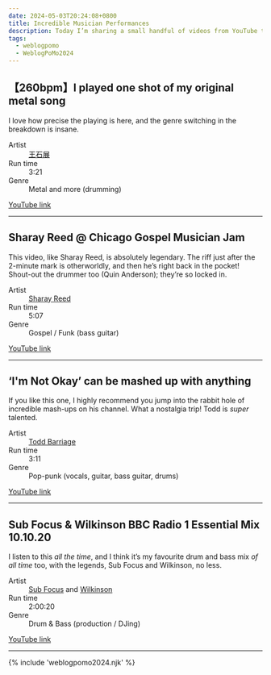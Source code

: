 ```yaml
---
date: 2024-05-03T20:24:08+0800
title: Incredible Musician Performances
description: Today I’m sharing a small handful of videos from YouTube that have been captivating me, showcasing some <em>tremendously</em> talented musicians’ performances.
tags:
  - weblogpomo
  - WeblogPoMo2024
---
```


<h2 id="王石展" class=" [ gamma ] "> 【260bpm】I played one shot of my original metal song</h2>

I love how precise the playing is here, and the genre switching in the breakdown is insane.

<dl>
    <dt>Artist</dt>
    <dd><a href="https://www.youtube.com/@wangshizhan721" rel="external noopener">王石展</a></dd>
    <dt>Run time</dt>
    <dd>3:21</dd>
    <dt>Genre</dt>
    <dd>Metal and more (drumming)</dd>
</dl>

<noscript>
    <p><a href="https://www.youtube.com/watch?v=SXLCmQATnog" rel="external noopener">YouTube link</a></p>
</noscript>

<c-youtube slug="SXLCmQATnog" label="【260bpm】I played one shot of my original metal song"></c-youtube>

--------

<h2 id="sharay-reed" class=" [ gamma ] ">Sharay Reed @ Chicago Gospel Musician Jam</h2>

This video, like Sharay Reed, is absolutely legendary. The riff just after the 2-minute mark is otherworldly, and then he’s right back in the pocket! Shout-out the drummer too (Quin Anderson); they’re so locked in.

<dl>
    <dt>Artist</dt>
    <dd><a href="https://www.youtube.com/@HattieMacD" rel="external noopener">Sharay Reed</a></dd>
    <dt>Run time</dt>
    <dd>5:07</dd>
    <dt>Genre</dt>
    <dd>Gospel / Funk (bass guitar)</dd>
</dl>

<noscript>
    <p><a href="https://www.youtube.com/watch?v=pATcvr3zAhg" rel="external noopener">YouTube link</a></p>
</noscript>

<c-youtube slug="pATcvr3zAhg" label="Sharay Reed @ Chicago Gospel Musician Jam"></c-youtube>

--------

<h2 id="todd-barriage" class=" [ gamma ] ">‘I'm Not Okay’ can be mashed up with anything</h2>

If you like this one, I highly recommend you jump into the rabbit hole of incredible mash-ups on his channel. What a nostalgia trip! Todd is *super* talented.

<dl>
    <dt>Artist</dt>
    <dd><a href="https://www.youtube.com/@toddbarriage" rel="external noopener">Todd Barriage</a></dd>
    <dt>Run time</dt>
    <dd>3:11</dd>
    <dt>Genre</dt>
    <dd>Pop-punk (vocals, guitar, bass guitar, drums)</dd>
</dl>

<noscript>
    <p><a href="https://www.youtube.com/watch?v=uVrpPAjqDZQ" rel="external noopener">YouTube link</a></p>
</noscript>

<c-youtube slug="uVrpPAjqDZQ" label="‘I'm Not Okay’ can be mashed up with anything"></c-youtube>

--------

<h2 id="sub-focus-wilkinson" class=" [ gamma ] ">Sub Focus & Wilkinson BBC Radio 1 Essential Mix 10.10.20</h2>

I listen to this *all the time*, and I think it’s my favourite drum and bass mix *of all time* too, with the legends, Sub Focus and Wilkinson, no less.

<dl>
    <dt>Artist</dt>
    <dd><a href="https://www.youtube.com/@SubFocus" rel="external noopener">Sub Focus</a> and <a href="https://www.youtube.com/@WilkinsonMusic" rel="external noopener">Wilkinson</a></dd>
    <dt>Run time</dt>
    <dd>2:00:20</dd>
    <dt>Genre</dt>
    <dd>Drum & Bass (production / DJing)</dd>
</dl>

<noscript>
    <p><a href="https://www.youtube.com/watch?v=ZwPXM_uL5Pc" rel="external noopener">YouTube link</a></p>
</noscript>

<c-youtube slug="ZwPXM_uL5Pc" label="Sub Focus & Wilkinson BBC Radio 1 Essential Mix 10.10.20"></c-youtube>

--------

{% include 'weblogpomo2024.njk' %}
